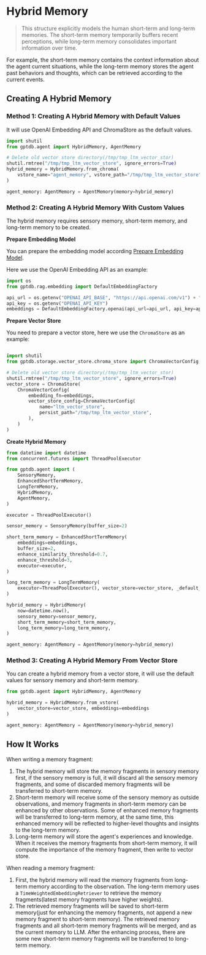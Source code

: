 # Hybrid Memory

> This structure explicitly models the human short-term and long-term memories. The 
> short-term memory temporarily buffers recent perceptions, while long-term memory consolidates 
> important information over time.


For example, the short-term memory contains the context information about the agent current situations, 
while the long-term memory stores the agent past behaviors and thoughts, which can be retrieved according to the current events.

## Creating A Hybrid Memory

### Method 1: Creating A Hybrid Memory with Default Values

It will use OpenAI Embedding API and ChromaStore as the default values.

```python
import shutil
from gptdb.agent import HybridMemory, AgentMemory

# Delete old vector store directory(/tmp/tmp_ltm_vector_stor)
shutil.rmtree("/tmp/tmp_ltm_vector_store", ignore_errors=True)
hybrid_memory = HybridMemory.from_chroma(
    vstore_name="agent_memory", vstore_path="/tmp/tmp_ltm_vector_store"
)

agent_memory: AgentMemory = AgentMemory(memory=hybrid_memory)
```

### Method 2: Creating A Hybrid Memory With Custom Values

The hybrid memory requires sensory memory, short-term memory, and long-term memory to be created.

**Prepare Embedding Model**

You can prepare the embedding model according [Prepare Embedding Model](./short_term_memory#prepare-embedding-model).

Here we use the OpenAI Embedding API as an example:

```python
import os
from gptdb.rag.embedding import DefaultEmbeddingFactory

api_url = os.getenv("OPENAI_API_BASE", "https://api.openai.com/v1") + "/embeddings"
api_key = os.getenv("OPENAI_API_KEY")
embeddings = DefaultEmbeddingFactory.openai(api_url=api_url, api_key=api_key)
```
**Prepare Vector Store**

You need to prepare a vector store, here we use the `ChromaStore` as an example:
```python

import shutil
from gptdb.storage.vector_store.chroma_store import ChromaVectorConfig, ChromaStore

# Delete old vector store directory(/tmp/tmp_ltm_vector_stor)
shutil.rmtree("/tmp/tmp_ltm_vector_store", ignore_errors=True)
vector_store = ChromaStore(
    ChromaVectorConfig(
        embedding_fn=embeddings,
        vector_store_config=ChromaVectorConfig(
            name="ltm_vector_store",
            persist_path="/tmp/tmp_ltm_vector_store",
        ),
    )
)
```

**Create Hybrid Memory**

```python
from datetime import datetime
from concurrent.futures import ThreadPoolExecutor

from gptdb.agent import (
    SensoryMemory,
    EnhancedShortTermMemory,
    LongTermMemory,
    HybridMemory,
    AgentMemory,
)

executor = ThreadPoolExecutor()

sensor_memory = SensoryMemory(buffer_size=2)

short_term_memory = EnhancedShortTermMemory(
    embeddings=embeddings,
    buffer_size=2,
    enhance_similarity_threshold=0.7,
    enhance_threshold=3,
    executor=executor,
)

long_term_memory = LongTermMemory(
    executor=ThreadPoolExecutor(), vector_store=vector_store, _default_importance=0.5
)

hybrid_memory = HybridMemory(
    now=datetime.now(),
    sensory_memory=sensor_memory,
    short_term_memory=short_term_memory,
    long_term_memory=long_term_memory,
)

agent_memory: AgentMemory = AgentMemory(memory=hybrid_memory)
```

### Method 3: Creating A Hybrid Memory From Vector Store

You can create a hybrid memory from a vector store, it will use the default values for 
sensory memory and short-term memory.

```python
from gptdb.agent import HybridMemory, AgentMemory

hybrid_memory = HybridMemory.from_vstore(
    vector_store=vector_store, embeddings=embeddings
)

agent_memory: AgentMemory = AgentMemory(memory=hybrid_memory)
```

## How It Works

When writing a memory fragment:
1. The hybrid memory will store the memory fragments in sensory memory first,
if the sensory memory is full, it will discard all the sensory memory fragments, and 
some of discarded memory fragments will be transferred to short-term memory.
2. Short-term memory will receive some of the sensory memory as outside observations, 
and memory fragments in short-term memory can be enhanced by other observations. Some of 
enhanced memory fragments will be transferred to long-term memory, at the same time, this
enhanced memory will be reflected to higher-level thoughts and insights to the long-term memory.
3. Long-term memory will store the agent's experiences and knowledge. When it receives the memory
fragments from short-term memory, it will compute the importance of the memory fragment, then write
to vector store.

When reading a memory fragment:
1. First, the hybrid memory will read the memory fragments from long-term memory according 
to the observation. The long-term memory uses a `TimeWeightedEmbeddingRetriever` to retrieve 
the memory fragments(latest memory fragments have higher weights).
2. The retrieved memory fragments will be saved to short-term memory(just for enhancing 
the memory fragments, not append a new memory fragment to short-term memory). The retrieved
memory fragments and all short-term memory fragments will be merged, and as the current memory to LLM.
After the enhancing process, there are some new short-term memory fragments will be transferred to long-term memory.
